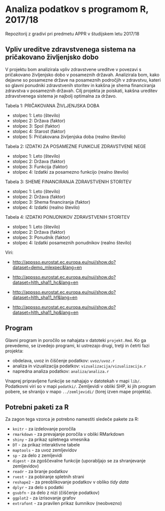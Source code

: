 # Analiza podatkov s programom R, 2017/18

Repozitorij z gradivi pri predmetu APPR v študijskem letu 2017/18

## Vpliv ureditve zdravstvenega sistema na pričakovano življenjsko dobo

V projektu bom analizirala vpliv zdravstvene ureditve v povezavi s pričakovano življenjsko dobo v posameznih državah. Analizirala bom, kako dejavne so posamezne države na posameznih področjih v zdravstvu, kateri so glavni ponudniki zdravstvenih storitev in kakšna je shema financiranja zdravstva v posameznih državah. Cilj projekta je poiskati, kakšna ureditev zdravstvenega sistema je najbolj optimalna za državo.

Tabela 1: PRIČAKOVANA ŽIVLJENJSKA DOBA

 * stolpec 1: Leto (število)
 * stolpec 2: Država (faktor)
 * stolpec 3: Spol (faktor)
 * stolpec 4: Starost (faktor)
 * stolpec 5: Pričakovana življenjska doba (realno število)

Tabela 2: IZDATKI ZA POSAMEZNE FUNKCIJE ZDRAVSTVENE NEGE

 * stolpec 1: Leto (število)
 * stolpec 2: Država (faktor)
 * stolpec 3: Funkcija (faktor)
 * stolpec 4: Izdatki za posamezno funkcijo (realno število)

Tabela 3: SHEME FINANCIRANJA ZDRAVSTVENIH STORITEV

 * stolpec 1: Leto (število)
 * stolpec 2: Država (faktor)
 * stolpec 3: Shema financiranja (faktor)
 * stolpec 4: Izdatki (realno število)

Tabela 4: IZDATKI PONUDNIKOV ZDRAVSTVENIH STORITEV

 * stolpec 1: Leto (število)
 * stolpec 2: Država (faktor)
 * stolpec 3: Ponudnik (faktor)
 * stolpec 4: Izdatki posameznih ponudnikov (realno število)


Viri:

 * http://appsso.eurostat.ec.europa.eu/nui/show.do?dataset=demo_mlexpec&lang=en

 * http://appsso.eurostat.ec.europa.eu/nui/show.do?dataset=hlth_sha11_hc&lang=en
 
 * http://appsso.eurostat.ec.europa.eu/nui/show.do?dataset=hlth_sha11_hf&lang=en

 * http://appsso.eurostat.ec.europa.eu/nui/show.do?dataset=hlth_sha11_hp&lang=en


## Program

Glavni program in poročilo se nahajata v datoteki `projekt.Rmd`. Ko ga prevedemo,
se izvedejo programi, ki ustrezajo drugi, tretji in četrti fazi projekta:

* obdelava, uvoz in čiščenje podatkov: `uvoz/uvoz.r`
* analiza in vizualizacija podatkov: `vizualizacija/vizualizacija.r`
* napredna analiza podatkov: `analiza/analiza.r`

Vnaprej pripravljene funkcije se nahajajo v datotekah v mapi `lib/`. Podatkovni
viri so v mapi `podatki/`. Zemljevidi v obliki SHP, ki jih program pobere, se
shranijo v mapo `../zemljevidi/` (torej izven mape projekta).

## Potrebni paketi za R

Za zagon tega vzorca je potrebno namestiti sledeče pakete za R:

* `knitr` - za izdelovanje poročila
* `rmarkdown` - za prevajanje poročila v obliki RMarkdown
* `shiny` - za prikaz spletnega vmesnika
* `DT` - za prikaz interaktivne tabele
* `maptools` - za uvoz zemljevidov
* `sp` - za delo z zemljevidi
* `digest` - za zgoščevalne funkcije (uporabljajo se za shranjevanje zemljevidov)
* `readr` - za branje podatkov
* `rvest` - za pobiranje spletnih strani
* `reshape2` - za preoblikovanje podatkov v obliko *tidy data*
* `dplyr` - za delo s podatki
* `gsubfn` - za delo z nizi (čiščenje podatkov)
* `ggplot2` - za izrisovanje grafov
* `extrafont` - za pravilen prikaz šumnikov (neobvezno)
